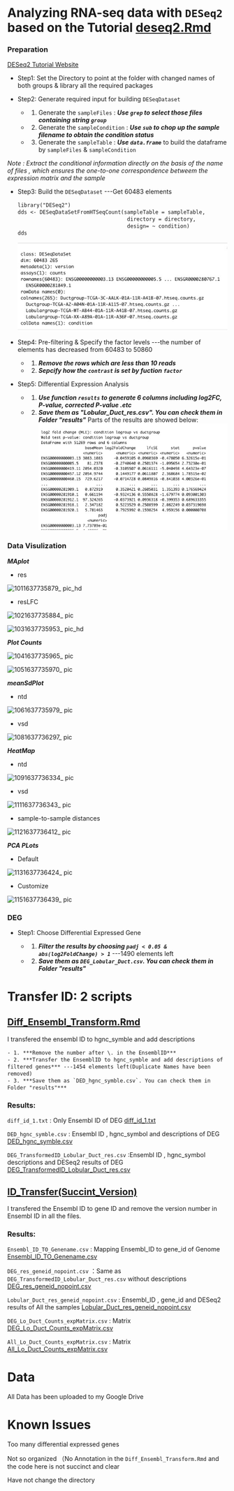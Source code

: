 
#  Analyzing RNA-seq data with `DESeq2` based on the Tutorial   [deseq2.Rmd](https://github.com/Margery0011/510_Final_Project/blob/main/scripts/deseq2.Rmd)

### Preparation

   [DESeq2 Tutorial Website](http://bioconductor.org/packages/release/bioc/vignettes/DESeq2/inst/doc/DESeq2.html)

- Step1: Set the Directory to point at the folder with changed names of both groups & library all the required packages

- Step2: Generate required input for building `DESeqDataset`

    - 1. Generate the `sampleFiles` : ***Use `grep` to select those files containing string `group`***
    - 2. Generate the `sampleCondition` : ***Use `sub` to chop up the sample filename to obtain the condition status***
    - 3. Generate the `sampleTable` : ***Use `data.frame`*** to build the dataframe by `sampleFiles` & `sampleCondition`

*Note : Extract the conditional information directly on the basis of the name of files , which ensures the one-to-one correspondence betweem the expression matrix and the sample*

- Step3: Build the `DESeqDataset` ---Get 60483 elements

    ```
    library("DESeq2")
    dds <- DESeqDataSetFromHTSeqCount(sampleTable = sampleTable,
                                       directory = directory,
                                       design= ~ condition)
    dds
    ```
    ![](https://github.com/Margery0011/510_Final_Project/blob/main/images/911637723895_.pic.jpg)
      
- Step4: Pre-filtering & Specify the factor levels  ---the number of elements has decreased from 60483 to 50860

     - 1. ***Remove the rows which are less than 10 reads***
     - 2. ***Sepcify how the `contrast` is set by fuction `factor`***
   
- Step5: Differential Expression Analysis 

     - 1. ***Use function `results` to generate 6 columns including log2FC, P-value, corrected P-value .etc***
     - 2. ***Save them as "Lobular_Duct_res.csv". You can check them in Folder "results"***
    Parts of the results are showed below:
    ![](https://github.com/Margery0011/510_Final_Project/blob/main/images/921637724249_.pic.jpg)
    
    
### Data Visulization

***MAplot***

   - res
 
![1011637735879_ pic_hd](https://user-images.githubusercontent.com/89502586/143189864-0a7173ae-420c-4f86-9239-a4693dddc9b5.jpg)

   - resLFC
   

![1021637735884_ pic](https://user-images.githubusercontent.com/89502586/143191701-2fb96b31-2e65-4036-bf1d-11334e3c782b.jpg)


![1031637735953_ pic_hd](https://user-images.githubusercontent.com/89502586/143190356-64c888c4-2efd-4078-be27-08413dafa3b5.jpg)

***Plot Counts***


![1041637735965_ pic](https://user-images.githubusercontent.com/89502586/143190454-b2efea93-13ac-49f1-9653-0ea76ffaa262.jpg)


![1051637735970_ pic](https://user-images.githubusercontent.com/89502586/143190622-79fa3090-4a51-4f6d-8117-f6042bcffe64.jpg)

***meanSdPlot***

   - ntd

![1061637735979_ pic](https://user-images.githubusercontent.com/89502586/143190809-68bad2f7-2036-475f-8346-36198f7ac810.jpg)

   - vsd
   
![1081637736297_ pic](https://user-images.githubusercontent.com/89502586/143190994-d1f5618a-2baf-4738-8da4-b5d12802b9f5.jpg)

***HeatMap***

   - ntd

![1091637736334_ pic](https://user-images.githubusercontent.com/89502586/143191038-254028be-fd05-4f29-b5cf-6679f3f9a2de.jpg)

   - vsd

![1111637736343_ pic](https://user-images.githubusercontent.com/89502586/143191101-cbd637d4-f351-4e18-bd16-a5c0dc1a020c.jpg)

   - sample-to-sample distances
   
![1121637736412_ pic](https://user-images.githubusercontent.com/89502586/143191156-0b23d937-5654-46cb-9a70-9ee208633995.jpg)


***PCA PLots***

   - Default
   
![1131637736424_ pic](https://user-images.githubusercontent.com/89502586/143191505-71031ce6-a0da-475f-8910-8824d487cb22.jpg)

   - Customize 
   
![1151637736439_ pic](https://user-images.githubusercontent.com/89502586/143191519-8926c59d-5c93-4802-9d35-54afb5056bd2.jpg)

### DEG

- Step1: Choose Differential Expressed Gene 
   
    - 1. ***Filter the results by choosing `padj < 0.05 & abs(log2FoldChange) > 1`***   ---1490 elements left
    - 2. ***Save them as `DEG_Lobular_Duct.csv`. You can check them in Folder "results"*** 

# Transfer ID:  2 scripts



## [Diff_Ensembl_Transform.Rmd](https://github.com/Margery0011/510_Final_Project/blob/main/scripts/Diff_Ensembl_Transform.Rmd)

I transfered the ensembl ID to hgnc_symble and add descriptions

    - 1. ***Remove the number after \. in the EnsemblID***
    - 2. ***Transfer the EnsemblID to hgnc_symble and add descriptions of filtered genes*** ---1454 elements left(Duplicate Names have been removed)
    - 3. ***Save them as `DED_hgnc_symble.csv`. You can check them in Folder "results"*** 


### Results:

`diff_id_1.txt` : Only Ensembl ID of DEG  [diff_id_1.txt](https://github.com/Margery0011/510_Final_Project/blob/main/results/diff_id_1.txt)

`DED_hgnc_symble.csv` : Ensembl ID , hgnc_symbol and descriptions of DEG [DED_hgnc_symble.csv](https://github.com/Margery0011/510_Final_Project/blob/main/results/DED_hgnc_symble.csv)

`DEG_TransformedID_Lobular_Duct_res.csv` :Ensembl ID , hgnc_symbol descriptions and DESeq2 results of DEG [DEG_TransformedID_Lobular_Duct_res.csv](https://github.com/Margery0011/510_Final_Project/blob/main/results/DEG_TransformedID_Lobular_Duct_res.csv)

## [ID_Transfer(Succint_Version)](https://github.com/Margery0011/510_Final_Project/blob/main/scripts/ID_Transfer(Succint_Version).Rmd)

I transfered the Ensembl ID to gene ID and remove the version number in Ensembl ID in all the files.

### Results:

`Ensembl_ID_TO_Genename.csv` : Mapping Ensembl_ID to gene_id of Genome [Ensembl_ID_TO_Genename.csv]()

`DEG_res_geneid_nopoint.csv` ：Same as `DEG_TransformedID_Lobular_Duct_res.csv` without descriptions [DEG_res_geneid_nopoint.csv](https://github.com/Margery0011/510_Final_Project/blob/main/results/DEG_res_geneid_nopoint.csv)

`Lobular_Duct_res_geneid_nopoint.csv` : Ensembl_ID , gene_id and DESeq2 results of All the samples [Lobular_Duct_res_geneid_nopoint.csv](https://github.com/Margery0011/510_Final_Project/blob/main/results/Lobular_Duct_res_geneid_nopoint.csv)

`DEG_Lo_Duct_Counts_expMatrix.csv` : Matrix  [DEG_Lo_Duct_Counts_expMatrix.csv](https://github.com/Margery0011/510_Final_Project/blob/main/results/DEG_Lo_Duct_Counts_expMatrix.csv)

`All_Lo_Duct_Counts_expMatrix.csv` : Matrix [All_Lo_Duct_Counts_expMatrix.csv](https://github.com/Margery0011/510_Final_Project/blob/main/results/All_Lo_Duct_Counts_expMatrix.csv)


# Data

All Data has been uploaded to my Google Drive

# Known Issues

Too many differential expressed genes

Not so organized  （No Annotation in the `Diff_Ensembl_Transform.Rmd` and the code here is not succinct and clear

Have not change the directory
